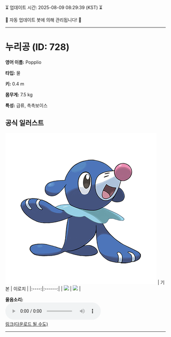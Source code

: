 
⏳ 업데이트 시간: 2025-08-09 08:29:39 (KST) ⏳

🤖 자동 업데이트 봇에 의해 관리됩니다! 🤖

---

# 누리공 (ID: 728)
**영어 이름:** Popplio

**타입:** 물

**키:** 0.4 m

**몸무게:** 7.5 kg

**특성:** 급류, 촉촉보이스

## 공식 일러스트
![](https://raw.githubusercontent.com/PokeAPI/sprites/master/sprites/pokemon/other/official-artwork/728.png)
| 기본 | 이로치 |
|:----:|:------:|
| <img src="http://play.pokemonshowdown.com/sprites/ani/popplio.gif" width="200"> | <img src="http://play.pokemonshowdown.com/sprites/ani-shiny/popplio.gif" width="200"> |

**울음소리:**<br><audio controls src="https://raw.githubusercontent.com/PokeAPI/cries/main/cries/pokemon/latest/728.ogg"></audio><br> [링크(다운로드 될 수도)](https://raw.githubusercontent.com/PokeAPI/cries/main/cries/pokemon/latest/728.ogg)


---
